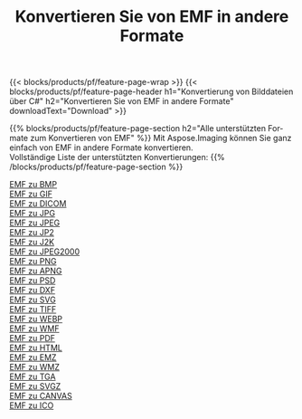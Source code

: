 ﻿---
title: Konvertieren Sie von EMF in andere Formate 
weight: 3920
url: /de/java/conversion/from/emf 
lang: de
langdirlevel: 2
locales: zh-hans,ja,it,ru,de,es,fr,nl,id,lt,pl,pt,vi,tr,ko,zh-hant,ar,hi,th,sv,cs,uk,he
description: Mit Aspose.Imaging können Sie ganz einfach von EMF in andere Formate konvertieren
---

{{< blocks/products/pf/feature-page-wrap >}}
{{< blocks/products/pf/feature-page-header h1="Konvertierung von Bilddateien über C#" h2="Konvertieren Sie von EMF in andere Formate" downloadText="Download" >}}


{{% blocks/products/pf/feature-page-section  h2="Alle unterstützten Formate zum Konvertieren von EMF" %}}
Mit Aspose.Imaging können Sie ganz einfach von EMF in andere Formate konvertieren.
<br/>
Vollständige Liste der unterstützten Konvertierungen:
{{% /blocks/products/pf/feature-page-section %}}
<div class="container-fluid productfamilypage bg-gray">
    <div class="convertypes bg-gray agp-content section">
        <div class="container">
		<div class="row other-converters">
		    <div class='col-md-2 other-converter remove-lp remove-rp'><a href="/imaging/de/java/conversion/emf-to-bmp" >EMF zu BMP</a></div><div class='col-md-2 other-converter remove-lp remove-rp'><a href="/imaging/de/java/conversion/emf-to-gif" >EMF zu GIF</a></div><div class='col-md-2 other-converter remove-lp remove-rp'><a href="/imaging/de/java/conversion/emf-to-dicom" >EMF zu DICOM</a></div><div class='col-md-2 other-converter remove-lp remove-rp'><a href="/imaging/de/java/conversion/emf-to-jpg" >EMF zu JPG</a></div><div class='col-md-2 other-converter remove-lp remove-rp'><a href="/imaging/de/java/conversion/emf-to-jpeg" >EMF zu JPEG</a></div><div class='col-md-2 other-converter remove-lp remove-rp'><a href="/imaging/de/java/conversion/emf-to-jp2" >EMF zu JP2</a></div><div class='col-md-2 other-converter remove-lp remove-rp'><a href="/imaging/de/java/conversion/emf-to-j2k" >EMF zu J2K</a></div><div class='col-md-2 other-converter remove-lp remove-rp'><a href="/imaging/de/java/conversion/emf-to-jpeg2000" >EMF zu JPEG2000</a></div><div class='col-md-2 other-converter remove-lp remove-rp'><a href="/imaging/de/java/conversion/emf-to-png" >EMF zu PNG</a></div><div class='col-md-2 other-converter remove-lp remove-rp'><a href="/imaging/de/java/conversion/emf-to-apng" >EMF zu APNG</a></div><div class='col-md-2 other-converter remove-lp remove-rp'><a href="/imaging/de/java/conversion/emf-to-psd" >EMF zu PSD</a></div><div class='col-md-2 other-converter remove-lp remove-rp'><a href="/imaging/de/java/conversion/emf-to-dxf" >EMF zu DXF</a></div><div class='col-md-2 other-converter remove-lp remove-rp'><a href="/imaging/de/java/conversion/emf-to-svg" >EMF zu SVG</a></div><div class='col-md-2 other-converter remove-lp remove-rp'><a href="/imaging/de/java/conversion/emf-to-tiff" >EMF zu TIFF</a></div><div class='col-md-2 other-converter remove-lp remove-rp'><a href="/imaging/de/java/conversion/emf-to-webp" >EMF zu WEBP</a></div><div class='col-md-2 other-converter remove-lp remove-rp'><a href="/imaging/de/java/conversion/emf-to-wmf" >EMF zu WMF</a></div><div class='col-md-2 other-converter remove-lp remove-rp'><a href="/imaging/de/java/conversion/emf-to-pdf" >EMF zu PDF</a></div><div class='col-md-2 other-converter remove-lp remove-rp'><a href="/imaging/de/java/conversion/emf-to-html" >EMF zu HTML</a></div><div class='col-md-2 other-converter remove-lp remove-rp'><a href="/imaging/de/java/conversion/emf-to-emz" >EMF zu EMZ</a></div><div class='col-md-2 other-converter remove-lp remove-rp'><a href="/imaging/de/java/conversion/emf-to-wmz" >EMF zu WMZ</a></div><div class='col-md-2 other-converter remove-lp remove-rp'><a href="/imaging/de/java/conversion/emf-to-tga" >EMF zu TGA</a></div><div class='col-md-2 other-converter remove-lp remove-rp'><a href="/imaging/de/java/conversion/emf-to-svgz" >EMF zu SVGZ</a></div><div class='col-md-2 other-converter remove-lp remove-rp'><a href="/imaging/de/java/conversion/emf-to-canvas" >EMF zu CANVAS</a></div><div class='col-md-2 other-converter remove-lp remove-rp'><a href="/imaging/de/java/conversion/emf-to-ico" >EMF zu ICO</a></div>
                </div>
        </div>
    </div>
</div>
<br/>

